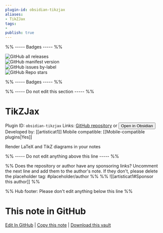 ```yaml
---
plugin-id: obsidian-tikzjax
aliases:
- TikZJax
tags: 
- 
publish: true
---
```


%% ----- Badges ----- %%

![GitHub all releases](https://img.shields.io/github/downloads/artisticat1/obsidian-tikzjax/total?color=573E7A&logo=github&style=for-the-badge)   
![GitHub manifest version](https://img.shields.io/github/manifest-json/v/artisticat1/obsidian-tikzjax?color=573E7A&logo=github&style=for-the-badge)   
![GitHub issues by-label](https://img.shields.io/github/issues/artisticat1/obsidian-tikzjax/help%20wanted?color=573E7A&logo=github&style=for-the-badge)   
![GitHub Repo stars](https://img.shields.io/github/stars/artisticat1/obsidian-tikzjax?color=573E7A&logo=github&style=for-the-badge)

%% ----- Badges ----- %%

%% ----- Do not edit this section ----- %%

# TikZJax

Plugin ID: `obsidian-tikzjax`
Links: [GitHub repository](https://github.com/artisticat1/obsidian-tikzjax) or [<button id=HH>Open in Obsidian</button>](obsidian://show-plugin?id=obsidian-tikzjax)
Developed by: [[artisticat1]]
Mobile compatible: [[Mobile-compatible plugins|Yes]]

Render LaTeX and TikZ diagrams in your notes

%% ----- Do not edit anything above this line ----- %% 

%% Does the repository or author have any sponsoring links? Uncomment the next line and add them to the author's note. If they don't, please delete the placeholder tag: #placeholder/author %%
%% ![[artisticat1#Sponsor this author]] %%

%% Hub footer: Please don't edit anything below this line %%

# This note in GitHub

<span class="git-footer">[Edit In GitHub](https://github.dev/obsidian-community/obsidian-hub/blob/main/02%20-%20Community%20Expansions/02.05%20All%20Community%20Expansions/Plugins/obsidian-tikzjax.md "git-hub-edit-note") | [Copy this note](https://raw.githubusercontent.com/obsidian-community/obsidian-hub/main/02%20-%20Community%20Expansions/02.05%20All%20Community%20Expansions/Plugins/obsidian-tikzjax.md "git-hub-copy-note") | [Download this vault](https://github.com/obsidian-community/obsidian-hub/archive/refs/heads/main.zip "git-hub-download-vault") </span>
